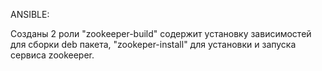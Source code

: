 ANSIBLE:

Созданы 2 роли "zookeeper-build" содержит установку зависимостей для сборки deb пакета, "zookeper-install" для установки и запуска сервиса zookeeper.

